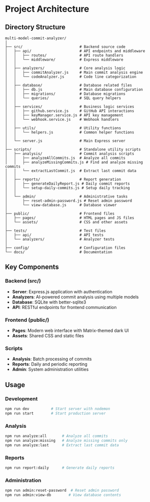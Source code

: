 # Project Architecture

## Directory Structure

```
multi-model-commit-analyzer/
│
├── src/                          # Backend source code
│   ├── api/                      # API endpoints and middleware
│   │   ├── routes/               # API route handlers
│   │   └── middleware/           # Express middleware
│   │
│   ├── analyzers/                # Core analysis logic
│   │   ├── commitAnalyzer.js     # Main commit analysis engine
│   │   └── codeAnalyzer.js       # Code line categorization
│   │
│   ├── database/                 # Database related files
│   │   ├── db.js                 # Main database configuration
│   │   ├── migrations/           # Database migrations
│   │   └── queries/              # SQL query helpers
│   │
│   ├── services/                 # Business logic services
│   │   ├── github.service.js     # GitHub API interactions
│   │   ├── keyManager.service.js # API key management
│   │   └── webhook.service.js    # Webhook handlers
│   │
│   ├── utils/                    # Utility functions
│   │   └── helpers.js            # Common helper functions
│   │
│   └── server.js                 # Main Express server
│
├── scripts/                      # Standalone utility scripts
│   ├── analysis/                 # Commit analysis scripts
│   │   ├── analyzeAllCommits.js  # Analyze all commits
│   │   ├── analyzeMissingCommits.js # Find and analyze missing commits
│   │   └── extractLastCommit.js  # Extract last commit data
│   │
│   ├── reports/                  # Report generation
│   │   ├── generateDailyReport.js # Daily commit reports
│   │   └── setup-daily-commits.js # Setup daily tracking
│   │
│   └── admin/                    # Administrative tasks
│       ├── reset-admin-password.js # Reset admin password
│       └── view-database.js      # Database viewer
│
├── public/                       # Frontend files
│   ├── pages/                    # HTML pages and JS files
│   └── assets/                   # CSS and other assets
│
├── tests/                        # Test files
│   ├── api/                      # API tests
│   └── analyzers/                # Analyzer tests
│
├── config/                       # Configuration files
└── docs/                         # Documentation
```

## Key Components

### Backend (src/)
- **Server**: Express.js application with authentication
- **Analyzers**: AI-powered commit analysis using multiple models
- **Database**: SQLite with better-sqlite3
- **API**: RESTful endpoints for frontend communication

### Frontend (public/)
- **Pages**: Modern web interface with Matrix-themed dark UI
- **Assets**: Shared CSS and static files

### Scripts
- **Analysis**: Batch processing of commits
- **Reports**: Daily and periodic reporting
- **Admin**: System administration utilities

## Usage

### Development
```bash
npm run dev          # Start server with nodemon
npm run start        # Start production server
```

### Analysis
```bash
npm run analyze:all       # Analyze all commits
npm run analyze:missing   # Analyze missing commits only
npm run analyze:last      # Extract last commit data
```

### Reports
```bash
npm run report:daily      # Generate daily reports
```

### Administration
```bash
npm run admin:reset-password  # Reset admin password
npm run admin:view-db        # View database contents
```